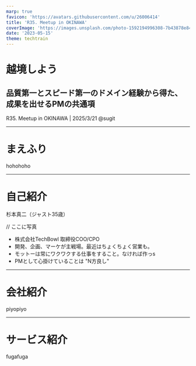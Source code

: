 ```yaml
---
marp: true
favicon: 'https://avatars.githubusercontent.com/u/26006414'
title: 'R35. Meetup in OKINAWA'
coverImage: 'https://images.unsplash.com/photo-1592194996308-7b43878e84a6?q=80&w=1887&auto=format&fit=crop&ixlib=rb-4.0.3&ixid=M3wxMjA3fDB8MHxwaG90by1wYWdlfHx8fGVufDB8fHx8fA%3D%3D'
date: '2023-05-15'
theme: techtrain
---
```


<!-- _class: title -->
# 越境しよう
## 品質第一とスピード第一のドメイン経験から得た、</br >成果を出せるPMの共通項


R35. Meetup in OKINAWA | 2025/3/21
@sugit

---

# まえふり

hohohoho


---


# 自己紹介

杉本真二（ジャスト35歳）

// ここに写真

- 株式会社TechBowl 取締役COO/CPO
- 開発、企画、マーケが主戦場。最近はちょくちょく営業も。
- モットーは常にワクワクする仕事をすること。なければ作っs
- PMとして心掛けていることは "N方良し"

---

# 会社紹介

piyopiyo

---

# サービス紹介

fugafuga

